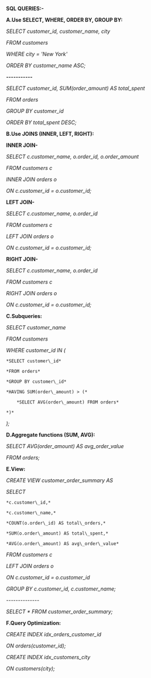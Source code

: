 **SQL QUERIES:-**



**A.Use SELECT, WHERE, ORDER BY, GROUP BY:**



*SELECT customer\_id, customer\_name, city*

*FROM customers*

*WHERE city = 'New York'*

*ORDER BY customer\_name ASC;*

<b>-----------</b>

*SELECT customer\_id, SUM(order\_amount) AS total\_spent*

*FROM orders*

*GROUP BY customer\_id*

*ORDER BY total\_spent DESC;*



<b>B.Use JOINS (INNER, LEFT, RIGHT):</b>



<b>INNER JOIN-</b>

*SELECT c.customer\_name, o.order\_id, o.order\_amount*

*FROM customers c*

*INNER JOIN orders o*

*ON c.customer\_id = o.customer\_id;*


<b>LEFT JOIN-</b>

*SELECT c.customer\_name, o.order\_id*

*FROM customers c*

*LEFT JOIN orders o*

*ON c.customer\_id = o.customer\_id;*



<b>RIGHT JOIN-</b>

*SELECT c.customer\_name, o.order\_id*

*FROM customers c*

*RIGHT JOIN orders o*

*ON c.customer\_id = o.customer\_id;*



<b>C.Subqueries:</b>

*SELECT customer\_name*

*FROM customers*

*WHERE customer\_id IN (*

    *SELECT customer\_id*

    *FROM orders*

    *GROUP BY customer\_id*

    *HAVING SUM(order\_amount) > (*

        *SELECT AVG(order\_amount) FROM orders*

    *)*

*);*



<b>D.Aggregate functions (SUM, AVG):</b>

*SELECT AVG(order\_amount) AS avg\_order\_value*

*FROM orders;*



<b>E.View:</b>

*CREATE VIEW customer\_order\_summary AS*

*SELECT* 

    *c.customer\_id,*

    *c.customer\_name,*

    *COUNT(o.order\_id) AS total\_orders,*

    *SUM(o.order\_amount) AS total\_spent,*

    *AVG(o.order\_amount) AS avg\_order\_value*

*FROM customers c*

*LEFT JOIN orders o*

*ON c.customer\_id = o.customer\_id*

*GROUP BY c.customer\_id, c.customer\_name;*

*--------------*

*SELECT \* FROM customer\_order\_summary;*



<b>F.Query Optimization:</b>

*CREATE INDEX idx\_orders\_customer\_id*

*ON orders(customer\_id);*



*CREATE INDEX idx\_customers\_city*

*ON customers(city);*





